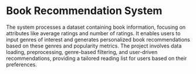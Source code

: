 # Book Recommendation System

The system processes a dataset containing book information, focusing on attributes like average ratings and number of ratings. It enables users to input genres of interest and generates personalized book recommendations based on these genres and popularity metrics. The project involves data loading, preprocessing, genre-based filtering, and user-driven recommendations, providing a tailored reading list for users based on their preferences.


